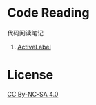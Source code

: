 # Code Reading

代码阅读笔记

1. [ActiveLabel](https://github.com/nixzhu/code-reading/blob/master/notes/ActiveLabel.md)

# License

[CC By-NC-SA 4.0](https://creativecommons.org/licenses/by-nc-sa/4.0/)
